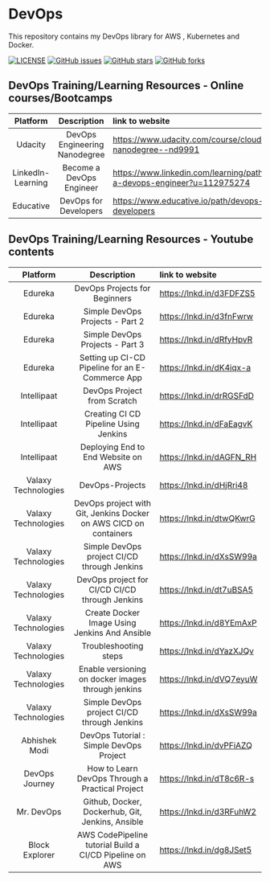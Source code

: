 # DevOps
This repository contains my DevOps library for AWS , Kubernetes and Docker.

[![LICENSE](https://img.shields.io/github/license/rayotoo/DevOps?style=flat-square&color=green)](https://github.com/rayotoo/DevOps/blob/main/LICENSE)
[![GitHub issues](https://img.shields.io/github/issues/rayotoo/DevOps?style=flat-square)](https://github.com/rayotoo/DevOps/issues)
[![GitHub stars](https://img.shields.io/github/stars/rayotoo/DevOps?style=flat-square&color=important)](https://github.com/rayotoo/DevOps/stargazers)
[![GitHub forks](https://img.shields.io/github/forks/rayotoo/DevOps?style=flat-square&color=blueviolet)](https://github.com/rayotoo/DevOps/network/members)



## DevOps Training/Learning Resources - Online courses/Bootcamps
| Platform              | Description                    | link to website                                                               |
| :----:                |    :----:                      | :---                                                                          |
| Udacity               | DevOps Engineering Nanodegree  | https://www.udacity.com/course/cloud-dev-ops-nanodegree--nd9991               |
| LinkedIn-Learning     | Become a DevOps Engineer       | https://www.linkedin.com/learning/paths/become-a-devops-engineer?u=112975274  |
| Educative             | DevOps for Developers          | https://www.educative.io/path/devops-for-developers                           |


## DevOps Training/Learning Resources - Youtube contents
| Platform              | Description                    | link to website                                                               |
| :----:                |    :----:                      | :---                                                                          |
| Edureka               | DevOps Projects for Beginners                                         | https://lnkd.in/d3FDFZS5               |
| Edureka               | Simple DevOps Projects - Part 2                                       | https://lnkd.in/d3fnFwrw               |
| Edureka               | Simple DevOps Projects - Part 3                                       | https://lnkd.in/dRfyHpvR               |
| Edureka               | Setting up CI-CD Pipeline for an E-Commerce App                       | https://lnkd.in/dK4iqx-a               |
| Intellipaat           | DevOps Project from Scratch                                           | https://lnkd.in/drRGSFdD               |
| Intellipaat           | Creating CI CD Pipeline Using Jenkins                                 | https://lnkd.in/dFaEagvK               |  
| Intellipaat           | Deploying End to End Website on AWS                                   | https://lnkd.in/dAGFN_RH               |
| Valaxy Technologies   | DevOps-Projects                                                       | https://lnkd.in/dHjRri48               |
| Valaxy Technologies   | DevOps project with Git, Jenkins Docker on AWS CICD on containers     | https://lnkd.in/dtwQKwrG               |
| Valaxy Technologies   | Simple DevOps project CI/CD through Jenkins                           | https://lnkd.in/dXsSW99a               |
| Valaxy Technologies   | DevOps project for CI/CD CI/CD through Jenkins                        | https://lnkd.in/dt7uBSA5               |
| Valaxy Technologies   | Create Docker Image Using Jenkins And Ansible                         | https://lnkd.in/d8YEmAxP               |
| Valaxy Technologies   | Troubleshooting steps                                                 | https://lnkd.in/dYazXJQv               |
| Valaxy Technologies   | Enable versioning on docker images through jenkins                    | https://lnkd.in/dVQ7eyuW               |
| Valaxy Technologies   | Simple DevOps project CI/CD through Jenkins                           | https://lnkd.in/dXsSW99a               |
| Abhishek Modi         | DevOps Tutorial : Simple DevOps Project                               | https://lnkd.in/dvPFiAZQ               |
| DevOps Journey        | How to Learn DevOps Through a Practical Project                       | https://lnkd.in/dT8c6R-s               |
| Mr. DevOps            | Github, Docker, Dockerhub, Git, Jenkins, Ansible                      | https://lnkd.in/d3RFuhW2               |
| Block Explorer        | AWS CodePipeline tutorial Build a CI/CD Pipeline on AWS               | https://lnkd.in/dg8JSet5               |



